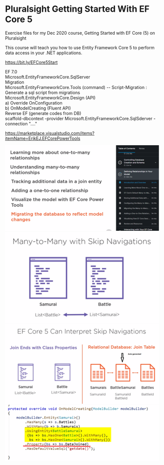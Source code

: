 # Pluralsight Getting Started With EF Core 5  
Exercise files for my Dec 2020 course, Getting Started with EF Core (5) on Pluralsight  

This course will teach you how to use Entity Framework Core 5 to perform data access in your .NET applications.
  
https://bit.ly/EFCore5Start

EF 7.0  
Microsoft.EntityFrameworkCore.SqlServer  
Migration  
Microsoft.EntityFrameworkCore.Tools (command) -- Script-Migration : Generate a sql script from migrations  
Microsoft.EntityFrameworkCore.Design (API)  
a) Override OnConfiguration  
b) OnModelCreating (Fluent API)  
Reverse EF (generate codes from DB)  
scaffold-dbcontext -provider Microsoft.EntityFrameworkCore.SqlSderver -connection "...."    
  
https://marketplace.visualstudio.com/items?itemName=ErikEJ.EFCorePowerTools  
  
<div align="left">
    <img src="/image/4.png" width="700"</img> 
</div>
<div align="left">
    <img src="/image/4ManyToMany.png" width="700"</img> 
</div>
<div align="left">
    <img src="/image/4JoinTable.png" width="700"</img> 
</div>
<div align="left">
    <img src="/image/4JoinExtra.png" width="700"</img> 
</div>

